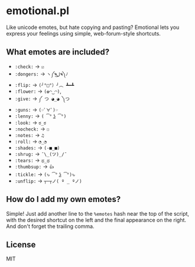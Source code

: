 emotional.pl
============

Like unicode emotes, but hate copying and pasting? Emotional lets you express your feelings using simple, web-forum-style shortcuts.

What emotes are included?
-------------------------

* `:check:`   → `☑`
* `:dongers:` → `ヽ༼ຈل͜ຈ༽ﾉ`
* `:flip:`    → `(╯°□°）╯︵ ┻━┻`
* `:flower:`  → `(✿◠‿◠)`,
* `:give:`    → `༼ つ ◕_◕ ༽つ`
* `:guns:`    → `(☞ﾟ∀ﾟ)☞`
* `:lenny:`   → `( ͡° ͜ʖ ͡°)`
* `:look:`    → `ಠ_ಠ`
* `:nocheck:` → `☐`
* `:notes:`   → `♫`
* `:roll:`    → `◔_◔`
* `:shades:`  → `(-■_■)`
* `:shrug:`   → `¯\_(ツ)_/¯`
* `:tears:`   → `ಥ_ಥ`
* `:thumbsup:` → `👍`
* `:tickle:`  → `(ԅ ͡° ͜ʖ ͡°)ԅ`
* `:unflip:`  → `┬─┬ノ( º _ ºノ)`

How do I add my own emotes?
---------------------------

Simple! Just add another line to the `%emotes` hash near the top of the script, with the desired shortcut on the left and the final appearance on the right. And don't forget the trailing comma.

License
-------

MIT
